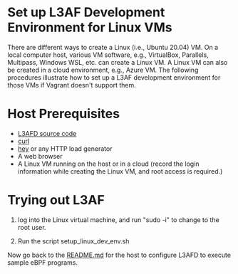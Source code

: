 # Set up L3AF Development Environment for Linux VMs

There are different ways to create a Linux (i.e., Ubuntu 20.04) VM.  On a local computer host, various VM software, e.g., VirtualBox, Parallels, Multipass, Windows WSL, etc. can create a Linux VM.  A Linux VM can also be created in a cloud environment, e.g., Azure VM.  The following procedures illustrate how to set up a L3AF development environment for those VMs if Vagrant doesn't support them.

# Host Prerequisites

* [L3AFD source code](https://github.com/l3af-project/l3afd)
* [curl](https://curl.se/)
* [hey](https://github.com/rakyll/hey) or any HTTP load generator
* A web browser
* A Linux VM running on the host or in a cloud (record the login information while creating the Linux VM, and root access is required.)

# Trying out L3AF

1. log into the Linux virtual machine, and run "sudo -i" to change to the root user.

2. Run the script setup_linux_dev_env.sh

Now go back to the [README.md](README.md) for the host to configure L3AFD to execute sample eBPF programs. 